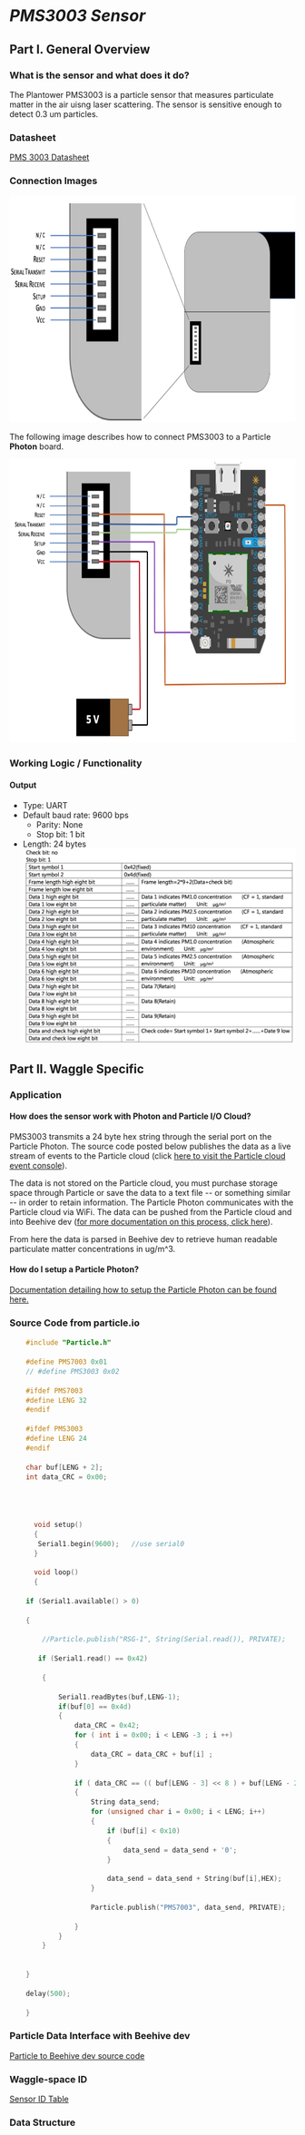 # *PMS3003 Sensor*
## Part I. General Overview
### What is the sensor and what does it do?

The Plantower PMS3003 is a particle sensor that measures particulate matter in the air uisng laser scattering. The sensor is sensitive enough to detect 0.3 um particles.

### Datasheet
[PMS 3003 Datasheet](https://github.com/JordanFleming/sensor_documentation/blob/master/datasheets/PMS3003_Datasheet.pdf)
### Connection Images
<img src="https://github.com/JordanFleming/sensor_documentation/blob/master/pms3003/images/PMS3003_pin_out.jpg?raw=true" width="650" height="400">

The following image describes how to connect PMS3003 to a Particle **Photon** board.

<img src="https://github.com/JordanFleming/sensor_documentation/blob/master/pms3003/images/connection_diagram_pms30003.png?raw=true" width="700" height="500">

### Working Logic / Functionality
#### Output
* Type: UART
* Default baud rate: 9600 bps
  * Parity: None
  * Stop bit: 1 bit
* Length: 24 bytes
  <img src="https://github.com/JordanFleming/sensor_documentation/blob/master/pms3003/images/bit_parsing.jpg?raw=true">

## Part II. Waggle Specific
### Application
#### How does the sensor work with Photon and Particle I/O Cloud?
PMS3003 transmits a 24 byte hex string through the serial port on the Particle Photon. The source code posted below publishes the data as a live stream of events to the Particle cloud (click [here to visit the Particle cloud event console](https://console.particle.io/events)). 

The data is not stored on the Particle cloud, you must purchase storage space through Particle or save the data to a text file -- or something similar -- in order to retain information. The Particle Photon communicates with the Particle cloud via WiFi. The data can be pushed from the Particle cloud and into Beehive dev ([for more documentation on this process, click here](#beehive)). 

From here the data is parsed in Beehive dev to retrieve human readable particulate matter concentrations in ug/m^3.

#### How do I setup a Particle Photon?
[Documentation detailing how to setup the Particle Photon can be found here.](https://github.com/charihara/Experimental_Sensors/blob/master/Photon_Instructions.md)

### Source Code from particle.io
```C   
    #include "Particle.h"

    #define PMS7003 0x01
    // #define PMS3003 0x02

    #ifdef PMS7003
    #define LENG 32
    #endif 

    #ifdef PMS3003
    #define LENG 24
    #endif 

    char buf[LENG + 2];
    int data_CRC = 0x00;




      void setup()
      {
       Serial1.begin(9600);   //use serial0
      }

      void loop()
      {
    
    if (Serial1.available() > 0)
    
    {
        
        //Particle.publish("RSG-1", String(Serial.read()), PRIVATE);
        
       if (Serial1.read() == 0x42)
            
        {
            
            Serial1.readBytes(buf,LENG-1);
            if(buf[0] == 0x4d)
            {
                data_CRC = 0x42;
                for ( int i = 0x00; i < LENG -3 ; i ++)
                {
                    data_CRC = data_CRC + buf[i] ; 
                }
                
                if ( data_CRC == (( buf[LENG - 3] << 8 ) + buf[LENG - 2]))
                {
                    String data_send;
                    for (unsigned char i = 0x00; i < LENG; i++)
                    {
                        if (buf[i] < 0x10)
                        {
                            data_send = data_send + '0';    
                        }
                        
                        data_send = data_send + String(buf[i],HEX);
                    }
                    
                    Particle.publish("PMS7003", data_send, PRIVATE);
                    
                }
            }
        }
        
        
    }
    
    delay(500);
    
    }
```    
    
### Particle Data Interface with Beehive dev <a name="beehive"></a>

[Particle to Beehive dev source code](https://github.com/JordanFleming/sensor_documentation/blob/master/Particle_to_Beehive_plugin)
### Waggle-space ID
[Sensor ID Table](https://github.com/JordanFleming/sensor_documentation/blob/master/Sensor_IDs.md)
### Data Structure

